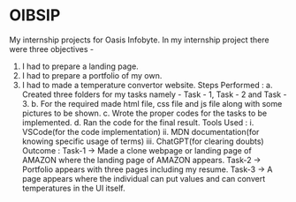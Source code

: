# OIBSIP
My internship projects for Oasis Infobyte.
In my internship project there were three objectives -
1. I had to prepare a landing page.
2. I had to prepare a portfolio of my own.
3. I had to made a temperature convertor website.
Steps Performed :
a. Created three folders for my tasks namely - Task - 1, Task - 2 and Task - 3.
b. For the required made html file, css file and js file along with some pictures to be shown.
c. Wrote the proper codes for the tasks to be implemented.
d. Ran the code for the final result.
Tools Used :
i.   VSCode(for the code implementation)
ii.  MDN documentation(for knowing specific usage of terms)
iii. ChatGPT(for clearing doubts)
Outcome :
Task-1 -> Made a clone webpage or landing page of AMAZON where the landing page of AMAZON appears.
Task-2 -> Portfolio appears with three pages including my resume.
Task-3 -> A page appears where the individual can put values and can convert temperatures in the UI itself. 
